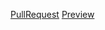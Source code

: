 [PullRequest](https://github.com/vdrabynko/fronteduc/pull/1/files)
[Preview](https://github.com/vdrabynko/fronteduc)